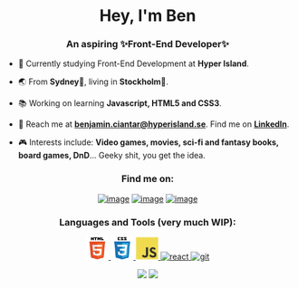 <h1 align="center">Hey, I'm Ben</h1>
<h3 align="center">An aspiring ✨Front-End Developer✨ </h3>

- 🤯 Currently studying Front-End Development at **Hyper Island**.

- 🌏 From **Sydney**🥵, living in **Stockholm**🥶.

- 📚 Working on learning **Javascript, HTML5 and CSS3**.

- 📧 Reach me at **benjamin.ciantar@hyperisland.se**. Find me on <a href="https://www.linkedin.com/in/benjamin-ciantar-22089b21b/">**LinkedIn**</a>.

- 🎮 Interests include: **Video games, movies, sci-fi and fantasy books, board games, DnD**... Geeky shit, you get the idea.



<h3 align="center">Find me on:</h3>
<div align="center">

[![image](https://img.shields.io/badge/LinkedIn-0077B5?style=for-the-badge&logo=linkedin&logoColor=white)](https://www.linkedin.com/in/benjamin-ciantar-22089b21b//)
[![image](https://img.shields.io/badge/Instagram-E4405F?style=for-the-badge&logo=instagram&logoColor=white)](https://www.instagram.com/benjamoose_155/)
[![image](https://img.shields.io/badge/Gmail-D14836?style=for-the-badge&logo=gmail&logoColor=white)](mailto:benjamin.ciantar@hyperisland.se)
  
</div>

<h3 align="center">Languages and Tools (very much WIP):</h3>

<p align="center"> 
  <a href="https://www.w3.org/html/" target="_blank"> 
    <img src="https://raw.githubusercontent.com/devicons/devicon/master/icons/html5/html5-original-wordmark.svg" alt="html5" width="40" height="40"/> 
  </a>
  <a href="https://www.w3schools.com/css/" target="_blank"> 
    <img src="https://raw.githubusercontent.com/devicons/devicon/master/icons/css3/css3-original-wordmark.svg" alt="css3" width="40" height="40"/> 
  </a> 
  <a href="https://developer.mozilla.org/en-US/docs/Web/JavaScript" target="_blank"> 
    <img src="https://raw.githubusercontent.com/devicons/devicon/master/icons/javascript/javascript-original.svg" alt="javascript" width="40" height="40"/> 
  </a> 
  <a href="https://reactjs.org/" target="_blank"> 
    <img src="https://upload.wikimedia.org/wikipedia/commons/a/a7/React-icon.svg" alt="react" width="40" height="40"/> 
  </a>
  <a href="https://git-scm.com/" target="_blank"> 
    <img src="https://www.vectorlogo.zone/logos/git-scm/git-scm-icon.svg" alt="git" width="40" height="40"/> 
  </a>
</p>

<p align= "center">
  <img height= "150" src="https://github-readme-stats.vercel.app/api?username=BenCiantar&theme=react&show_icons=true&include_all_commits=true" />
  <img height= "150" src="https://github-readme-stats.vercel.app/api/top-langs/?username=BenCiantar&theme=react&layout=compact" />
</p>
